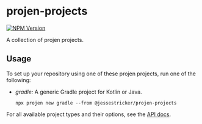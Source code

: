 # projen-projects

[![NPM Version](https://img.shields.io/npm/v/%40jessestricker%2Fprojen-projects?logo=npm&labelColor=%23CB3837&color=gray)](https://www.npmjs.com/package/@jessestricker/projen-projects)

A collection of projen projects.

## Usage

To set up your repository using one of these projen projects, run one of the following:

- _gradle:_ A generic Gradle project for Kotlin or Java.
  ```shell
  npx projen new gradle --from @jessestricker/projen-projects
  ```

For all available project types and their options, see the [API docs](./API.md).
